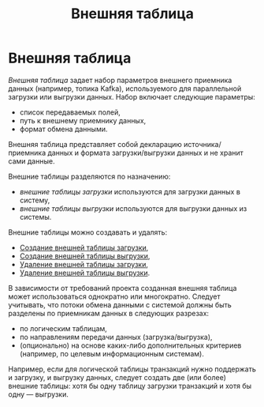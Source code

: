 ﻿---
layout: default
title: Внешняя таблица
nav_order: 6
parent: Основные понятия
grand_parent: Обзор понятий, компонентов и связей
has_children: false
has_toc: false
---

# Внешняя таблица

_Внешняя таблица_ задает набор параметров внешнего приемника данных (например, топика Kafka), 
используемого для параллельной загрузки или выгрузки данных. Набор включает следующие 
параметры:
*   список передаваемых полей,
*   путь к внешнему приемнику данных,
*   формат обмена данными.

Внешняя таблица представляет собой декларацию источника/приемника данных и формата 
загрузки/выгрузки данных и не хранит сами данные.

Внешние таблицы разделяются по назначению:
*   _внешние таблицы загрузки_ используются для загрузки данных в систему,
*   _внешние таблицы выгрузки_ используются для выгрузки данных из системы.

Внешние таблицы можно создавать и удалять:
*   [Создание внешней таблицы загрузки](../../../Работа_с_системой/Управление_схемой_данных/Создание_внешней_таблицы_загрузки/Создание_внешней_таблицы_загрузки.md),
*   [Создание внешней таблицы выгрузки](../../../Работа_с_системой/Управление_схемой_данных/Создание_внешней_таблицы_выгрузки/Создание_внешней_таблицы_выгрузки.md),
*   [Удаление внешней таблицы загрузки](../../../Работа_с_системой/Управление_схемой_данных/Удаление_внешней_таблицы_загрузки/Удаление_внешней_таблицы_загрузки.md),
*   [Удаление внешней таблицы выгрузки](../../../Работа_с_системой/Управление_схемой_данных/Удаление_внешней_таблицы_выгрузки/Удаление_внешней_таблицы_выгрузки.md).

В зависимости от требований проекта созданная внешняя таблица может использоваться 
однократно или многократно. Следует учитывать, что потоки обмена данными с системой должны 
быть разделены по приемникам данных в следующих разрезах:
*   по логическим таблицам,
*   по направлениям передачи данных (загрузка/выгрузка),
*   (опционально) на основе каких-либо дополнительных критериев (например, по целевым 
    информационным системам).
    
Например, если для логической таблицы транзакций нужно поддержать и загрузку, и выгрузку 
данных, следует создать две (или более) внешние таблицы: хотя бы одну таблицу загрузки 
транзакций и хотя бы одну — выгрузки.